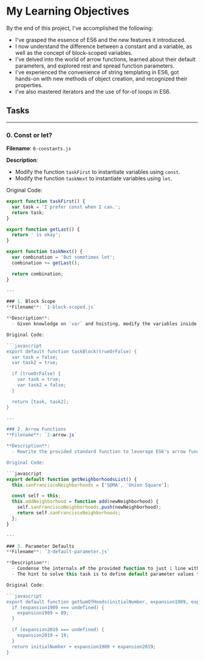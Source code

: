 # My Learning Objectives

By the end of this project, I've accomplished the following:

- I've grasped the essence of ES6 and the new features it introduced.
- I now understand the difference between a constant and a variable, as well as the concept of block-scoped variables.
- I've delved into the world of arrow functions, learned about their default parameters, and explored rest and spread function parameters.
- I've experienced the convenience of string templating in ES6, got hands-on with new methods of object creation, and recognized their properties.
- I've also mastered iterators and the use of for-of loops in ES6.

## Tasks

---

### 0. Const or let?
**Filename**: `0-constants.js`

**Description**:
  - Modify the function `taskFirst` to instantiate variables using `const`.
  - Modify the function `taskNext` to instantiate variables using `let`.

Original Code:

```javascript
export function taskFirst() {
  var task = 'I prefer const when I can.';
  return task;
}

export function getLast() {
  return ' is okay';
}

export function taskNext() {
  var combination = 'But sometimes let';
  combination += getLast();

  return combination;
}

---

### 1. Block Scope
**Filename**: `1-block-scoped.js`

**Description**:
  - Given knowledge on `var` and hoisting, modify the variables inside the function `taskBlock` to ensure the variables aren't overwritten inside the conditional block.

Original Code:

```javascript
export default function taskBlock(trueOrFalse) {
  var task = false;
  var task2 = true;

  if (trueOrFalse) {
    var task = true;
    var task2 = false;
  }

  return [task, task2];
}

---

### 2. Arrow Functions
**Filename**: `2-arrow.js`

**Description**:
  - Rewrite the provided standard function to leverage ES6's arrow function syntax. The function `add` should be converted to an anonymous arrow function.

Original Code:

```javascript
export default function getNeighborhoodsList() {
  this.sanFranciscoNeighborhoods = ['SOMA', 'Union Square'];

  const self = this;
  this.addNeighborhood = function add(newNeighborhood) {
    self.sanFranciscoNeighborhoods.push(newNeighborhood);
    return self.sanFranciscoNeighborhoods;
  };
}

---

### 3. Parameter Defaults
**Filename**: `3-default-parameter.js`

**Description**:
  - Condense the internals of the provided function to just 1 line without renaming any function or variable.
  - The hint to solve this task is to define default parameter values for the function parameters.

Original Code:

```javascript
export default function getSumOfHoods(initialNumber, expansion1989, expansion2019) {
  if (expansion1989 === undefined) {
    expansion1989 = 89;
  }

  if (expansion2019 === undefined) {
    expansion2019 = 19;
  }
  return initialNumber + expansion1989 + expansion2019;
}

